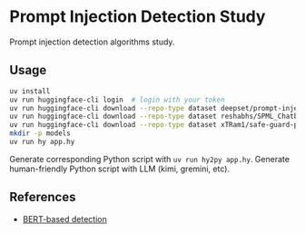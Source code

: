 # Prompt Injection Detection Study

Prompt injection detection algorithms study.

## Usage

```sh
uv install
uv run huggingface-cli login  # login with your token
uv run huggingface-cli download --repo-type dataset deepset/prompt-injections --local-dir data/deepset
uv run huggingface-cli download --repo-type dataset reshabhs/SPML_Chatbot_Prompt_Injection --local-dir data/SPML
uv run huggingface-cli download --repo-type dataset xTRam1/safe-guard-prompt-injection --local-dir data/safe-guard
mkdir -p models
uv run hy app.hy
```

Generate corresponding Python script with `uv run hy2py app.hy`.
Generate human-friendly Python script with LLM (kimi, gremini, etc).

## References

* [BERT-based detection](https://github.com/sinanw/llm-security-prompt-injection)
